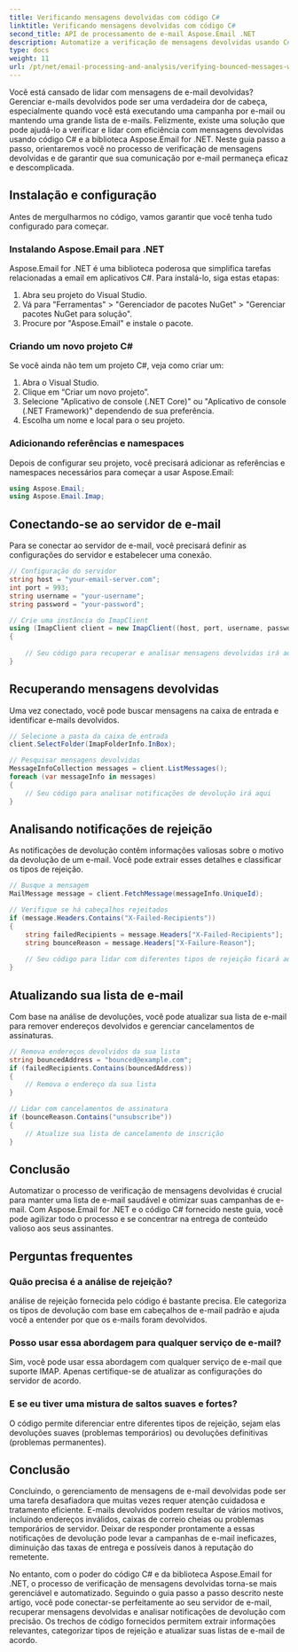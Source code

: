 ```yaml
---
title: Verificando mensagens devolvidas com código C#
linktitle: Verificando mensagens devolvidas com código C#
second_title: API de processamento de e-mail Aspose.Email .NET
description: Automatize a verificação de mensagens devolvidas usando C# e Aspose.Email para .NET. Gerencie listas de e-mail sem esforço e melhore a eficácia da campanha.
type: docs
weight: 11
url: /pt/net/email-processing-and-analysis/verifying-bounced-messages-with-csharp-code/
---
```


Você está cansado de lidar com mensagens de e-mail devolvidas? Gerenciar e-mails devolvidos pode ser uma verdadeira dor de cabeça, especialmente quando você está executando uma campanha por e-mail ou mantendo uma grande lista de e-mails. Felizmente, existe uma solução que pode ajudá-lo a verificar e lidar com eficiência com mensagens devolvidas usando código C# e a biblioteca Aspose.Email for .NET. Neste guia passo a passo, orientaremos você no processo de verificação de mensagens devolvidas e de garantir que sua comunicação por e-mail permaneça eficaz e descomplicada.

## Instalação e configuração

Antes de mergulharmos no código, vamos garantir que você tenha tudo configurado para começar.

### Instalando Aspose.Email para .NET

Aspose.Email for .NET é uma biblioteca poderosa que simplifica tarefas relacionadas a email em aplicativos C#. Para instalá-lo, siga estas etapas:

1. Abra seu projeto do Visual Studio.
2. Vá para "Ferramentas" > "Gerenciador de pacotes NuGet" > "Gerenciar pacotes NuGet para solução".
3. Procure por "Aspose.Email" e instale o pacote.

### Criando um novo projeto C#

Se você ainda não tem um projeto C#, veja como criar um:

1. Abra o Visual Studio.
2. Clique em “Criar um novo projeto”.
3. Selecione "Aplicativo de console (.NET Core)" ou "Aplicativo de console (.NET Framework)" dependendo de sua preferência.
4. Escolha um nome e local para o seu projeto.

### Adicionando referências e namespaces

Depois de configurar seu projeto, você precisará adicionar as referências e namespaces necessários para começar a usar Aspose.Email:

```csharp
using Aspose.Email;
using Aspose.Email.Imap;

```

## Conectando-se ao servidor de e-mail

Para se conectar ao servidor de e-mail, você precisará definir as configurações do servidor e estabelecer uma conexão.

```csharp
// Configuração do servidor
string host = "your-email-server.com";
int port = 993;
string username = "your-username";
string password = "your-password";

// Crie uma instância do ImapClient
using (ImapClient client = new ImapClient((host, port, username, password))
{
   
    // Seu código para recuperar e analisar mensagens devolvidas irá aqui
}
```

## Recuperando mensagens devolvidas

Uma vez conectado, você pode buscar mensagens na caixa de entrada e identificar e-mails devolvidos.

```csharp
// Selecione a pasta da caixa de entrada
client.SelectFolder(ImapFolderInfo.InBox);

// Pesquisar mensagens devolvidas
MessageInfoCollection messages = client.ListMessages();
foreach (var messageInfo in messages)
{
    // Seu código para analisar notificações de devolução irá aqui
}
```

## Analisando notificações de rejeição

As notificações de devolução contêm informações valiosas sobre o motivo da devolução de um e-mail. Você pode extrair esses detalhes e classificar os tipos de rejeição.

```csharp
// Busque a mensagem
MailMessage message = client.FetchMessage(messageInfo.UniqueId);

// Verifique se há cabeçalhos rejeitados
if (message.Headers.Contains("X-Failed-Recipients"))
{
    string failedRecipients = message.Headers["X-Failed-Recipients"];
    string bounceReason = message.Headers["X-Failure-Reason"];
    
    // Seu código para lidar com diferentes tipos de rejeição ficará aqui
}
```

## Atualizando sua lista de e-mail

Com base na análise de devoluções, você pode atualizar sua lista de e-mail para remover endereços devolvidos e gerenciar cancelamentos de assinaturas.

```csharp
// Remova endereços devolvidos da sua lista
string bouncedAddress = "bounced@example.com";
if (failedRecipients.Contains(bouncedAddress))
{
    // Remova o endereço da sua lista
}

// Lidar com cancelamentos de assinatura
if (bounceReason.Contains("unsubscribe"))
{
    // Atualize sua lista de cancelamento de inscrição
}
```

## Conclusão

Automatizar o processo de verificação de mensagens devolvidas é crucial para manter uma lista de e-mail saudável e otimizar suas campanhas de e-mail. Com Aspose.Email for .NET e o código C# fornecido neste guia, você pode agilizar todo o processo e se concentrar na entrega de conteúdo valioso aos seus assinantes.

## Perguntas frequentes

### Quão precisa é a análise de rejeição?

análise de rejeição fornecida pelo código é bastante precisa. Ele categoriza os tipos de devolução com base em cabeçalhos de e-mail padrão e ajuda você a entender por que os e-mails foram devolvidos.

### Posso usar essa abordagem para qualquer serviço de e-mail?

Sim, você pode usar essa abordagem com qualquer serviço de e-mail que suporte IMAP. Apenas certifique-se de atualizar as configurações do servidor de acordo.

### E se eu tiver uma mistura de saltos suaves e fortes?

O código permite diferenciar entre diferentes tipos de rejeição, sejam elas devoluções suaves (problemas temporários) ou devoluções definitivas (problemas permanentes).

## Conclusão

Concluindo, o gerenciamento de mensagens de e-mail devolvidas pode ser uma tarefa desafiadora que muitas vezes requer atenção cuidadosa e tratamento eficiente. E-mails devolvidos podem resultar de vários motivos, incluindo endereços inválidos, caixas de correio cheias ou problemas temporários de servidor. Deixar de responder prontamente a essas notificações de devolução pode levar a campanhas de e-mail ineficazes, diminuição das taxas de entrega e possíveis danos à reputação do remetente.

No entanto, com o poder do código C# e da biblioteca Aspose.Email for .NET, o processo de verificação de mensagens devolvidas torna-se mais gerenciável e automatizado. Seguindo o guia passo a passo descrito neste artigo, você pode conectar-se perfeitamente ao seu servidor de e-mail, recuperar mensagens devolvidas e analisar notificações de devolução com precisão. Os trechos de código fornecidos permitem extrair informações relevantes, categorizar tipos de rejeição e atualizar suas listas de e-mail de acordo.